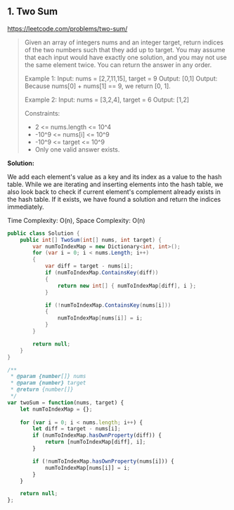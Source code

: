## 1. Two Sum
https://leetcode.com/problems/two-sum/

> Given an array of integers nums and an integer target, return indices of the two numbers such that they add up to target.
> You may assume that each input would have exactly one solution, and you may not use the same element twice.
> You can return the answer in any order.
>
> Example 1:
>  Input: nums = [2,7,11,15], target = 9
>  Output: [0,1]
>  Output: Because nums[0] + nums[1] == 9, we return [0, 1].
>
> Example 2:
>  Input: nums = [3,2,4], target = 6
>  Output: [1,2]
>
> Constraints:
> * 2 <= nums.length <= 10^4
> * -10^9 <= nums[i] <= 10^9
> * -10^9 <= target <= 10^9
> * Only one valid answer exists.

**Solution:**

We add each element's value as a key and its index as a value to the hash table. While we are iterating and inserting elements into the hash table, we also look back to check if current element's complement already exists in the hash table. If it exists, we have found a solution and return the indices immediately.

Time Complexity: O(n), Space Complexity: O(n)

```C#
public class Solution {
    public int[] TwoSum(int[] nums, int target) {
        var numToIndexMap = new Dictionary<int, int>();
        for (var i = 0; i < nums.Length; i++)
        {
            var diff = target - nums[i];
            if (numToIndexMap.ContainsKey(diff))
            {
                return new int[] { numToIndexMap[diff], i };
            }

            if (!numToIndexMap.ContainsKey(nums[i]))
            {
                numToIndexMap[nums[i]] = i;
            }
        }

        return null;
    }
}
```

```Javascript
/**
 * @param {number[]} nums
 * @param {number} target
 * @return {number[]}
 */
var twoSum = function(nums, target) {
    let numToIndexMap = {};
    
    for (var i = 0; i < nums.length; i++) {
        let diff = target - nums[i];
        if (numToIndexMap.hasOwnProperty(diff)) {
            return [numToIndexMap[diff], i];
        }

        if (!numToIndexMap.hasOwnProperty(nums[i])) {
            numToIndexMap[nums[i]] = i;
        }
    }

    return null;
};
```